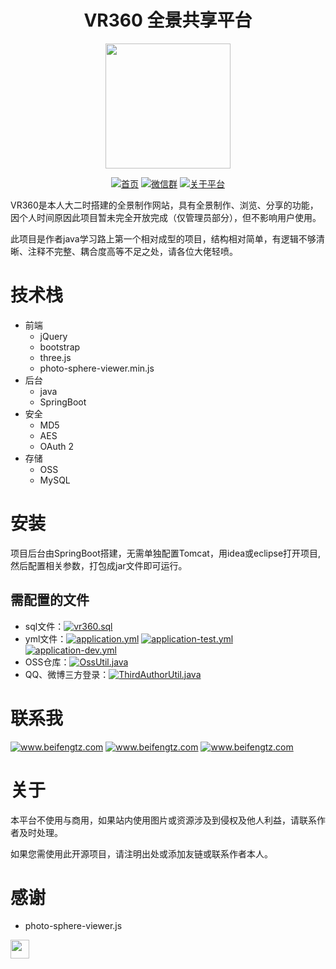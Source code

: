 <h1 align="center">VR360 全景共享平台</h1>
<p align="center">
<a href="https://github.com/tzfun/vr360-panorama-web" target="_blank">
	<img src="https://vr360-beifengtz.oss-cn-beijing.aliyuncs.com/vrphoto/vr360.png" width="200"/>
</a>
</p>

<p align="center">
  <a href="https://vr.beifengtz.com/"><img src="https://img.shields.io/badge/view-预览效果-brightgreen.svg" alt="首页"></a>
  <a href="#联系我"><img src="https://img.shields.io/badge/contact-联系作者-blue.svg" alt="微信群"></a>
  <a href="#关于"><img src="https://img.shields.io/badge/about-关于平台-critical.svg" alt="关于平台"></a>

VR360是本人大二时搭建的全景制作网站，具有全景制作、浏览、分享的功能，因个人时间原因此项目暂未完全开放完成（仅管理员部分），但不影响用户使用。

此项目是作者java学习路上第一个相对成型的项目，结构相对简单，有逻辑不够清晰、注释不完整、耦合度高等不足之处，请各位大佬轻喷。
</p>

# 技术栈
* 前端
    * jQuery
    * bootstrap
    * three.js
    * photo-sphere-viewer.min.js
* 后台
    * java
    * SpringBoot
* 安全
    * MD5
    * AES
    * OAuth 2
* 存储
    * OSS
    * MySQL

# 安装
项目后台由SpringBoot搭建，无需单独配置Tomcat，用idea或eclipse打开项目,然后配置相关参数，打包成jar文件即可运行。
## 需配置的文件
- sql文件：<a href="https://github.com/tzfun/vr360-panorama-web/blob/master/sql/vr360.sql"><img src="https://img.shields.io/badge/vr360.sql-数据库文件-blue.svg" alt="vr360.sql"></a> 
- yml文件：<a href="https://github.com/tzfun/vr360-panorama-web/tree/master/src/main/resources/application.yml"><img src="https://img.shields.io/badge/application.yml-运行环境配置-yellow.svg" alt="application.yml"></a> <a href="https://github.com/tzfun/vr360-panorama-web/tree/master/src/main/resources/application-test.yml"><img src="https://img.shields.io/badge/application--test.yml-测试环境配置-pink.svg" alt="application-test.yml"></a> <a href="https://github.com/tzfun/vr360-panorama-web/tree/master/src/main/resources/application-dev.yml"><img src="https://img.shields.io/badge/application--dev.yml-生产环境配置-blue.svg" alt="application-dev.yml"></a>
- OSS仓库：<a href="https://github.com/tzfun/vr360-panorama-web/blob/master/src/main/java/com/beifengtz/vr360/util/OssUtil.java"><img src="https://img.shields.io/badge/OssUtil.java-OSS工具类-red.svg" alt="OssUtil.java"></a> 
- QQ、微博三方登录：<a href="https://github.com/tzfun/vr360-panorama-web/blob/master/src/main/java/com/beifengtz/vr360/util/ThirdAuthorUtil.java"><img src="https://img.shields.io/badge/ThirdAuthorUtil.java-三方登录工具类-purple.svg" alt="ThirdAuthorUtil.java"></a> 

# 联系我
 <a href="http://www.beifengtz.com"><img src="https://img.shields.io/badge/个人网站-www.beifengtz.com-olive--green.svg" alt="www.beifengtz.com"></a> 
 <a href="#"><img src="https://img.shields.io/badge/QQ-1246886075-red.svg" alt="www.beifengtz.com"></a>
 <a href="https://vr.beifengtz.com/p/mywechat.html"><img src="https://img.shields.io/badge/微信-tzbieyang-blue.svg" alt="www.beifengtz.com"></a>

# 关于
本平台不使用与商用，如果站内使用图片或资源涉及到侵权及他人利益，请联系作者及时处理。

如果您需使用此开源项目，请注明出处或添加友链或联系作者本人。

# 感谢
- photo-sphere-viewer.js
<a href="https://photo-sphere-viewer.js.org/" target="_blank">
	<img src="https://photo-sphere-viewer.js.org/assets/photosphere-logo.gif" width="30"/>
</a>
